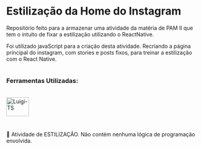 # Estilização da Home do Instagram

Repositório feito para a armazenar uma atividade da matéria de PAM II que tem o intuito de fixar a estilização utilizando o ReactNative.

Foi utilizado javaScript para a criação desta atividade. Recriando a página principal do instagram, com stories e posts fixos, para treinar a estilização com o React Native.

#

### Ferramentas Utilizadas:
<br>
<div align="left">
  <img align="center" alt="Luigi-TS" height="50" width="60" src="https://cdn.jsdelivr.net/gh/devicons/devicon/icons/javascript/javascript-original.svg">
</div>

#

🎨 Atividade de ESTILIZAÇÂO. Não contém nenhuma lógica de programação envolvida.
